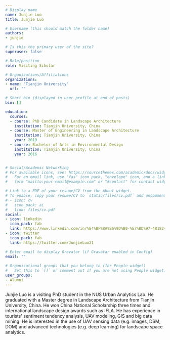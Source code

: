 ```yaml
---
# Display name
name: Junjie Luo
title: Junjie Luo

# Username (this should match the folder name)
authors:
- junjie

# Is this the primary user of the site?
superuser: false

# Role/position
role: Visiting Scholar

# Organizations/Affiliations
organizations:
- name: "Tianjin University"
  url: ""

# Short bio (displayed in user profile at end of posts)
bio: []

education:
  courses:
  - course: PhD Candidate in Landscape Architecture
    institution: Tianjin University, China
  - course: Master of Engineering in Landscape Architecture
    institution: Tianjin University, China
    year: 2019
  - course: Bachelor of Arts in Environmental Design
    institution: Tianjin University, China
    year: 2016


# Social/Academic Networking
# For available icons, see: https://sourcethemes.com/academic/docs/widgets/#icons
#   For an email link, use "fas" icon pack, "envelope" icon, and a link in the
#   form "mailto:your-email@example.com" or "#contact" for contact widget.

# Link to a PDF of your resume/CV from the About widget.
# To enable, copy your resume/CV to `static/files/cv.pdf` and uncomment the lines below.  
# - icon: cv
#   icon_pack: ai
#   link: files/cv.pdf
social:
- icon: linkedin
  icon_pack: fab
  link: https://www.linkedin.com/in/%E4%BF%8A%E6%9D%B0-%E7%BD%97-481824222/
- icon: twitter
  icon_pack: fab
  link: https://twitter.com/JunjieLuo21

# Enter email to display Gravatar (if Gravatar enabled in Config)
email: ""
  
# Organizational groups that you belong to (for People widget)
#   Set this to `[]` or comment out if you are not using People widget.  
user_groups:
- Alumni
---
```


Junjie Luo is a visiting PhD student in the NUS Urban Analytics Lab.
He graduated with a Master degree in Landscape Architecture from Tianjin University, China.
He won China National Scholarship three times and international landscape design awards such as IFLA.
He has experience in tourists' sentiment tendency analysis, UAV modeling, GIS and big data mining.
He is interested in the use of UAV sensing data (e.g. images, DSM, DOM) and advanced technologies (e.g. deep learning) for landscape space analytics. 
